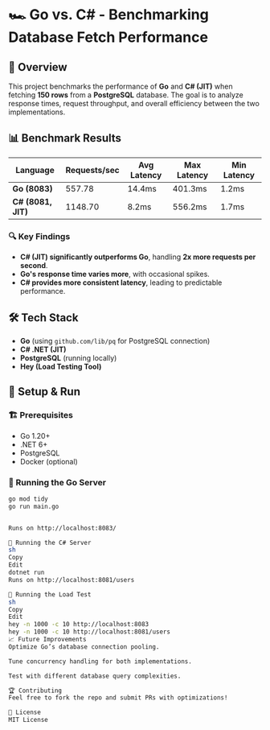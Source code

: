 # 🏎️ Go vs. C# - Benchmarking Database Fetch Performance  

## 📌 Overview  
This project benchmarks the performance of **Go** and **C# (JIT)** when fetching **150 rows** from a **PostgreSQL** database. The goal is to analyze response times, request throughput, and overall efficiency between the two implementations.  

## 📊 Benchmark Results  

| Language | Requests/sec | Avg Latency | Max Latency | Min Latency |
|----------|-------------|-------------|-------------|-------------|
| **Go (8083)** | 557.78 | 14.4ms | 401.3ms | 1.2ms |
| **C# (8081, JIT)** | 1148.70 | 8.2ms | 556.2ms | 1.7ms |

### 🔍 Key Findings  
- **C# (JIT) significantly outperforms Go**, handling **2x more requests per second**.  
- **Go's response time varies more**, with occasional spikes.  
- **C# provides more consistent latency**, leading to predictable performance.  

## 🛠️ Tech Stack  
- **Go** (using `github.com/lib/pq` for PostgreSQL connection)  
- **C# .NET (JIT)**  
- **PostgreSQL** (running locally)  
- **Hey (Load Testing Tool)**  

## 🚀 Setup & Run  

### 🏗️ Prerequisites  
- Go 1.20+  
- .NET 6+  
- PostgreSQL  
- Docker (optional)  

### 🔹 Running the Go Server  
```sh
go mod tidy
go run main.go


Runs on http://localhost:8083/

🔹 Running the C# Server
sh
Copy
Edit
dotnet run
Runs on http://localhost:8081/users

🔹 Running the Load Test
sh
Copy
Edit
hey -n 1000 -c 10 http://localhost:8083  
hey -n 1000 -c 10 http://localhost:8081/users  
📈 Future Improvements
Optimize Go’s database connection pooling.

Tune concurrency handling for both implementations.

Test with different database query complexities.

🏆 Contributing
Feel free to fork the repo and submit PRs with optimizations!

📜 License
MIT License